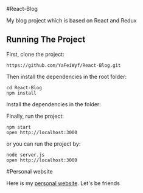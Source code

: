 
#React-Blog

My blog project which is based on React and Redux

## Running The Project

First, clone the project:

```
https://github.com/YaFeiWyf/React-Blog.git
```

Then install the dependencies in the root folder:

```
cd React-Blog
npm install
```

Install the dependencies in the folder:

Finally, run the project:

```
npm start
open http://localhost:3000
```

or you can run the project by:

```
node server.js
open http://localhost:3000
```
#Personal website

Here is my [personal website](http://www.yvanwang.com/).
Let's be friends

